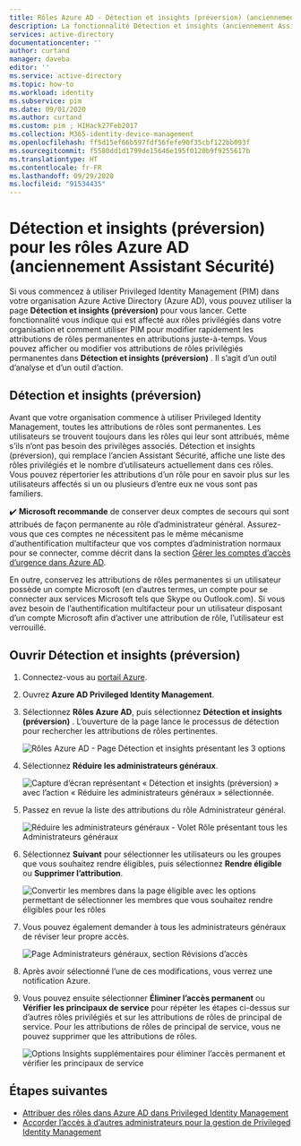 ```yaml
---
title: Rôles Azure AD - Détection et insights (préversion) (anciennement Assistant Sécurité) dans Privileged Identity Management - Azure Active Directory
description: La fonctionnalité Détection et insights (anciennement Assistant Sécurité) vous aide à convertir des attributions de rôles Azure AD permanentes en attributions juste-à-temps avec Privileged Identity Management.
services: active-directory
documentationcenter: ''
author: curtand
manager: daveba
editor: ''
ms.service: active-directory
ms.topic: how-to
ms.workload: identity
ms.subservice: pim
ms.date: 09/01/2020
ms.author: curtand
ms.custom: pim ; H1Hack27Feb2017
ms.collection: M365-identity-device-management
ms.openlocfilehash: ff5d15ef66b597fdf56fefe90f35cbf122bb093f
ms.sourcegitcommit: f5580dd1d1799de15646e195f0120b9f9255617b
ms.translationtype: HT
ms.contentlocale: fr-FR
ms.lasthandoff: 09/29/2020
ms.locfileid: "91534435"
---
```

# <a name="discovery-and-insights-preview-for-azure-ad-roles-formerly-security-wizard"></a>Détection et insights (préversion) pour les rôles Azure AD (anciennement Assistant Sécurité)

Si vous commencez à utiliser Privileged Identity Management (PIM) dans votre organisation Azure Active Directory (Azure AD), vous pouvez utiliser la page **Détection et insights (préversion)** pour vous lancer. Cette fonctionnalité vous indique qui est affecté aux rôles privilégiés dans votre organisation et comment utiliser PIM pour modifier rapidement les attributions de rôles permanentes en attributions juste-à-temps. Vous pouvez afficher ou modifier vos attributions de rôles privilégiés permanentes dans **Détection et insights (préversion)** . Il s’agit d’un outil d’analyse et d’un outil d’action.

## <a name="discovery-and-insights-preview"></a>Détection et insights (préversion)

Avant que votre organisation commence à utiliser Privileged Identity Management, toutes les attributions de rôles sont permanentes. Les utilisateurs se trouvent toujours dans les rôles qui leur sont attribués, même s’ils n’ont pas besoin des privilèges associés. Détection et insights (préversion), qui remplace l’ancien Assistant Sécurité, affiche une liste des rôles privilégiés et le nombre d’utilisateurs actuellement dans ces rôles. Vous pouvez répertorier les attributions d’un rôle pour en savoir plus sur les utilisateurs affectés si un ou plusieurs d’entre eux ne vous sont pas familiers.

:heavy_check_mark: **Microsoft recommande** de conserver deux comptes de secours qui sont attribués de façon permanente au rôle d’administrateur général. Assurez-vous que ces comptes ne nécessitent pas le même mécanisme d’authentification multifacteur que vos comptes d’administration normaux pour se connecter, comme décrit dans la section [ Gérer les comptes d’accès d’urgence dans Azure AD](../users-groups-roles/directory-emergency-access.md).

En outre, conservez les attributions de rôles permanentes si un utilisateur possède un compte Microsoft (en d’autres termes, un compte pour se connecter aux services Microsoft tels que Skype ou Outlook.com). Si vous avez besoin de l’authentification multifacteur pour un utilisateur disposant d’un compte Microsoft afin d’activer une attribution de rôle, l’utilisateur est verrouillé.

## <a name="open-discovery-and-insights-preview"></a>Ouvrir Détection et insights (préversion)

1. Connectez-vous au [portail Azure](https://portal.azure.com/).

1. Ouvrez **Azure AD Privileged Identity Management**.

1. Sélectionnez **Rôles Azure AD**, puis sélectionnez **Détection et insights (préversion)** . L’ouverture de la page lance le processus de détection pour rechercher les attributions de rôles pertinentes.

    ![Rôles Azure AD - Page Détection et insights présentant les 3 options](./media/pim-security-wizard/new-preview-link.png)

1. Sélectionnez **Réduire les administrateurs généraux**.

    ![Capture d’écran représentant « Détection et insights (préversion) » avec l’action « Réduire les administrateurs généraux » sélectionnée.](./media/pim-security-wizard/new-preview-page.png)

1. Passez en revue la liste des attributions du rôle Administrateur général.

    ![Réduire les administrateurs généraux - Volet Rôle présentant tous les Administrateurs généraux](./media/pim-security-wizard/new-global-administrator-list.png)

1. Sélectionnez **Suivant** pour sélectionner les utilisateurs ou les groupes que vous souhaitez rendre éligibles, puis sélectionnez **Rendre éligible** ou **Supprimer l’attribution**.

    ![Convertir les membres dans la page éligible avec les options permettant de sélectionner les membres que vous souhaitez rendre éligibles pour les rôles](./media/pim-security-wizard/new-global-administrator-buttons.png)

1. Vous pouvez également demander à tous les administrateurs généraux de réviser leur propre accès.

    ![Page Administrateurs généraux, section Révisions d’accès](./media/pim-security-wizard/new-global-administrator-access-review.png)

1. Après avoir sélectionné l’une de ces modifications, vous verrez une notification Azure.

1. Vous pouvez ensuite sélectionner **Éliminer l’accès permanent** ou **Vérifier les principaux de service** pour répéter les étapes ci-dessus sur d’autres rôles privilégiés et sur les attributions de rôles de principal de service. Pour les attributions de rôles de principal de service, vous ne pouvez supprimer que les attributions de rôles.

    ![Options Insights supplémentaires pour éliminer l’accès permanent et vérifier les principaux de service ](./media/pim-security-wizard/new-preview-page-service-principals.png)

## <a name="next-steps"></a>Étapes suivantes

- [Attribuer des rôles dans Azure AD dans Privileged Identity Management](pim-how-to-add-role-to-user.md)
- [Accorder l’accès à d’autres administrateurs pour la gestion de Privileged Identity Management](pim-how-to-give-access-to-pim.md)
